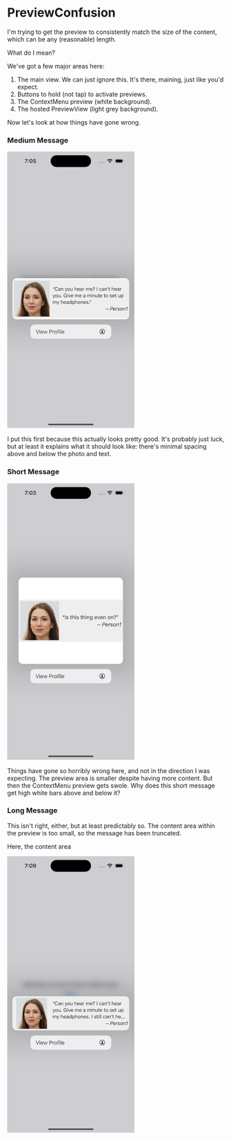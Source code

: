 # PreviewConfusion

I'm trying to get the preview to consistently match the size of the content, which can be any (reasonable) length.

What do I mean?

We've got a few major areas here:

1. The main view. We can just ignore this. It's there, maining, just like you'd expect.
2. Buttons to hold (not tap) to activate previews.
3. The ContextMenu preview (white background).
4. The hosted PreviewView (light grey background).

Now let's look at how things have gone wrong.

### Medium Message

![medium_message](./assets/medium_message.png)

I put this first because this actually looks pretty good. It's probably just luck, but at least it explains what it should look like: there's minimal spacing above and below the photo and text.

### Short Message

![short_message](./assets/short_message.png)

Things have gone so horribly wrong here, and not in the direction I was expecting. The preview area is smaller despite having more content. But then the ContextMenu preview gets swole. Why does this short message get high white bars above and below it?

### Long Message

This isn't right, either, but at least predictably so. The content area within the preview is too small, so the message has been truncated.

Here, the content area 

![long_message](./assets/long_message.png)

